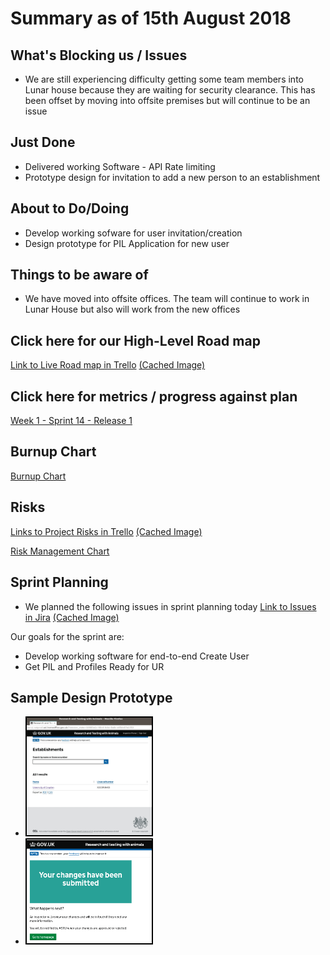 # Summary as of 15th August 2018 
## What's Blocking us / Issues
* We are still experiencing difficulty getting some team members into Lunar house because they are waiting for security clearance. This has been offset by moving into offsite premises but will continue to be an issue

## Just Done
* Delivered working Software - API Rate limiting
* Prototype design for invitation to add a new person to an establishment

## About to Do/Doing
* Develop working sofware for user invitation/creation
* Design prototype for PIL Application for new user

## Things to be aware of
* We have moved into offsite offices. The team will continue to work in Lunar House but also will work from the new offices

## Click here for our High-Level Road map
[Link to Live Road map in Trello](https://trello.com/b/gDQdE01u/asl-roadmap)    [\(Cached Image\)](graphs/ASLRoadMap15082018.jpg)

## Click here for metrics / progress against plan
[Week 1 - Sprint 14 - Release 1](graphs/progress15082018.png)

## Burnup Chart

[Burnup Chart](graphs/burnup15082018.svg)

## Risks
[Links to Project Risks in Trello](https://trello.com/b/VuFuCL7t/risk-register-and-kpis-asl-delivery)    [\(Cached Image\)](graphs/ASLRiskRegister15082018.jpg)

[Risk Management Chart](graphs/risk15082018.png)

## Sprint Planning
* We planned the following issues in sprint planning today [Link to Issues in Jira](https://jira.digital.homeoffice.gov.uk/secure/RapidBoard.jspa?rapidView=261)    [\(Cached Image\)](graphs/sprint15082018.png)

Our goals for the sprint are:
* Develop working software for end-to-end Create User 
* Get PIL and Profiles Ready for UR

## Sample Design Prototype
* <a href="https://inspector-ui.notprod.asl.homeoffice.gov.uk/"><img src="graphs/inspector.jpg" alt="HTML5 Icon" width="200" style="border:2px solid black"></a>
*  <a href="https://public-ui.notprod.asl.homeoffice.gov.uk/"><img src="graphs/change_icon27062018.png" alt="HTML5 Icon" width="200" style="border:2px solid black"></a>

